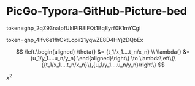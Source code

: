 # PicGo-Typora-GitHub-Picture-bed
token=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

token=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

$$
\left.\begin{aligned}
\theta{} &= {t_1/x_1....t_n/x_n}  \\
\lambda{} &= {u_1/y_1....u_n/y_n}
\end{aligned}\right\} \to \lambda\left\{\{{t_1/x_1....t_n/x_n}\},{u_1/y_1....u_n/y_n}\right\}
$$

$x^{2}$ 
